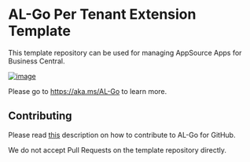 # AL-Go Per Tenant Extension Template
This template repository can be used for managing AppSource Apps for Business Central.

[![image](https://github.com/microsoft/AL-Go-PTE/assets/10775043/dd3c7840-f4f0-4126-8883-358641e4bd26)](https://github.com/new?template_name=AL-Go-PTE&template_owner=microsoft)

Please go to https://aka.ms/AL-Go to learn more.

## Contributing

Please read [this](https://github.com/microsoft/AL-Go/blob/main/Scenarios/Contribute.md) description on how to contribute to AL-Go for GitHub.

We do not accept Pull Requests on the template repository directly.
